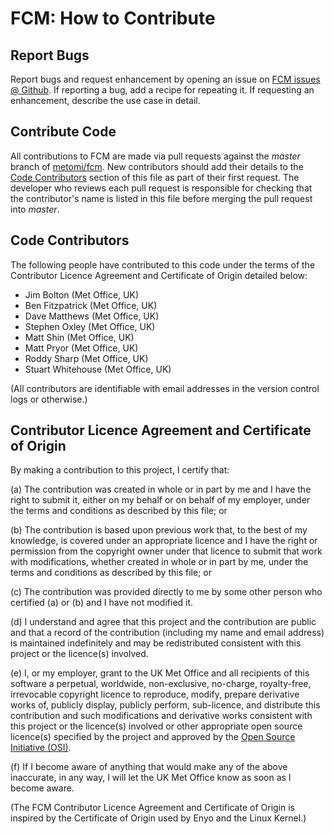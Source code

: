 # FCM: How to Contribute

## Report Bugs

Report bugs and request enhancement by opening an issue on
[FCM issues @ Github](https://github.com/metomi/fcm/issues). If reporting a
bug, add a recipe for repeating it. If requesting an enhancement,
describe the use case in detail.

## Contribute Code

All contributions to FCM are made via pull requests against the *master*
branch of [metomi/fcm](https://github.com/metomi/fcm). New contributors
should add their details to the [Code Contributors](#code-contributors)
section of this file as part of their first request. The developer who
reviews each pull request is responsible for checking that the
contributor's name is listed in this file before merging the pull request
into *master*.

## Code Contributors

The following people have contributed to this code under the terms of
the Contributor Licence Agreement and Certificate of Origin detailed
below:

* Jim Bolton (Met Office, UK)
* Ben Fitzpatrick (Met Office, UK)
* Dave Matthews (Met Office, UK)
* Stephen Oxley (Met Office, UK)
* Matt Shin (Met Office, UK)
* Matt Pryor (Met Office, UK)
* Roddy Sharp (Met Office, UK)
* Stuart Whitehouse (Met Office, UK)

(All contributors are identifiable with email addresses in the version
control logs or otherwise.)

## Contributor Licence Agreement and Certificate of Origin

By making a contribution to this project, I certify that:

(a) The contribution was created in whole or in part by me and I have
    the right to submit it, either on my behalf or on behalf of my
    employer, under the terms and conditions as described by this file;
    or

(b) The contribution is based upon previous work that, to the best of
    my knowledge, is covered under an appropriate licence and I have
    the right or permission from the copyright owner under that licence
    to submit that work with modifications, whether created in whole or
    in part by me, under the terms and conditions as described by
    this file; or

(c) The contribution was provided directly to me by some other person
    who certified (a) or (b) and I have not modified it.

(d) I understand and agree that this project and the contribution
    are public and that a record of the contribution (including my
    name and email address) is maintained indefinitely and may be
    redistributed consistent with this project or the licence(s)
    involved.

(e) I, or my employer, grant to the UK Met Office and all recipients of
    this software a perpetual, worldwide, non-exclusive, no-charge,
    royalty-free, irrevocable copyright licence to reproduce, modify,
    prepare derivative works of, publicly display, publicly perform,
    sub-licence, and distribute this contribution and such modifications
    and derivative works consistent with this project or the licence(s)
    involved or other appropriate open source licence(s) specified by
    the project and approved by the
    [Open Source Initiative (OSI)](http://www.opensource.org/).

(f) If I become aware of anything that would make any of the above
    inaccurate, in any way, I will let the UK Met Office know as soon as
    I become aware.

(The FCM Contributor Licence Agreement and Certificate of Origin is
inspired by the Certificate of Origin used by Enyo and the Linux
Kernel.)
